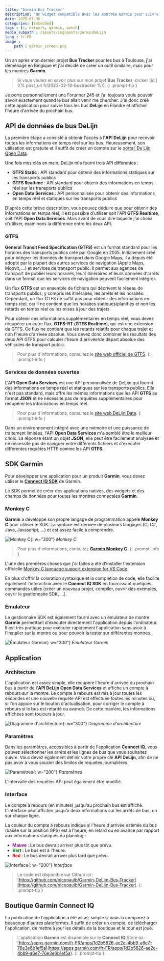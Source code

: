 ```yaml
---
title: "Garmin Bus Tracker"
description: "Un widget compatible avec les montres Garmin pour suivre tous les bus DeLijn en Flandre."
date: 2025-01-30
categories: [Embedded]
tags : [c, network, garmin, watch]
media_subpath : /assets/img/posts/garminDeLijn
lang : fr-FR
image :
    path : garmin_screen.png
---
```


Un an après mon dernier projet **Bus Tracker** pour les bus à Toulouse, j'ai déménagé en Belgique et j'ai décidé de créer un outil similaire, mais pour les montres **Garmin**.

> Si vous voulez en savoir plus sur mon projet **Bus Tracker**, clicker [ici]({% post_url fr/2023-02-10-bustracker %}).
{: .prompt-tip }

Je porte personnellement une Forunner 245 et j'ai toujours voulu pouvoir savoir exactement quand le bus allait venir me chercher.
J'ai donc créé cette application pour suivre tous les bus **DeLijn** en Flandre et afficher l'heure d'arrivée du prochain bus.

## API de données de bus DeLijn

La première étape a consisté à obtenir l'accès à l'**API DeLijn** pour recevoir toutes les informations en temps réel sur les bus.
Heureusement, son utilisation est gratuite et il suffit de créer un compte sur le [portail De Lijn Open Data](https://data.delijn.be/).

Une fois mes clés en main, DeLijn m'a fourni trois API différentes :
- **GTFS Static** : API standard pour obtenir des informations statiques sur les transports publics
- **GTFS Realtime** : API standard pour obtenir des informations en temps réel sur les transports publics
- **Open Data Services** : API personnalisée pour obtenir des informations en temps réel et statiques sur les transports publics

D'après cette brève description, vous pouvez déduire que pour obtenir des informations en temps réel, il est possible d'utiliser soit l'API **GTFS Realtime**, soit l'API **Open Data Services**.
Mais avant de vous dire laquelle j'ai choisi d'utiliser, examinons la différence entre les deux API.

### GTFS

**General Transit Feed Specification (GTFS)** est un format standard pour les horaires des transports publics créé par Google en 2005. Initialement créé pour intégrer les données de transport dans Google Maps, il a depuis été adopté par la plupart des autres services de navigation (Apple Maps, Moovit, ...) et services de transport public.
Il permet aux agences de transport de publier leurs horaires, leurs itinéraires et leurs données d'arrêts dans un format que les services de navigation peuvent facilement intégrer.

Un flux **GTFS** est un ensemble de fichiers qui décrivent le réseau de transports publics, y compris les itinéraires, les arrêts et les horaires. Cependant, un flux GTFS ne suffit pas pour obtenir des informations en temps réel, car il ne contient que les horaires statiques/planifiés et non les retards en temps réel ou les mises à jour des trajets.

Pour obtenir ces informations supplémentaires en temps réel, vous devez récupérer un autre flux, **GTFS-RT** (**GTFS Realtime**), qui est une extension de GTFS. Ce flux ne contient que les retards relatifs pour chaque trajet et non l'heure d'arrivée absolue. Vous devez donc combiner les résultats des deux API GTFS pour calculer l'heure d'arrivée/de départ absolue des véhicules de transport public.

> Pour plus d'informations, consultez le [site web officiel de GTFS](https://gtfs.org).
{: .prompt-info }

### Services de données ouvertes
L'API **Open Data Services** est une API personnalisée de DeLijn qui fournit des informations en temps réel et statiques sur les transports publics. Elle n'est pas standard, mais offre les mêmes informations que les API **GTFS** au format **JSON** et ne nécessite pas de requêtes supplémentaires pour récupérer les informations en temps réel.

> Pour plus d'informations, consultez le [site web DeLijn Data](https://data.delijn.be/product#product=5978abf6e8b4390cc83196ad).
{: .prompt-info }

Dans un environnement intégré avec une mémoire et une puissance de traitement limitées, l'API **Open Data Services** m'a semblé être le meilleur choix. La réponse étant un objet **JSON**, elle peut être facilement analysée et ne nécessite pas de naviguer entre différents fichiers et d'exécuter différentes requêtes HTTP comme les API **GTFS**.

## SDK Garmin
Pour développer une application pour un produit **Garmin**, vous devez utiliser le [**Connect IQ SDK**](https://developer.garmin.com/connect-iq/overview/) de Garmin.

Le SDK permet de créer des applications natives, des widgets et des champs de données pour toutes les montres connectées **Garmin**.

### Monkey C

**Garmin** a développé son propre langage de programmation appelé **Monkey C** pour utiliser le SDK. La syntaxe est dérivée de plusieurs langages (C, C#, Java, Javascript, ...) et est assez facile à comprendre.

![Monkey C](monkeyc.png){: w="300"}
_Monkey C_

> Pour plus d'informations, consultez [**Garmin Monkey C**](https://developer.garmin.com/connect-iq/monkey-c/).
{: .prompt-info }

L'une des premières choses que j'ai faites a été d'installer l'extension officielle [Monkey C language support extension for VS Code](https://marketplace.visualstudio.com/items?itemName=garmin.monkey-c).

En plus d'offrir la coloration syntaxique et la complétion de code, elle facilite également l'interaction avec le **Connect IQ SDK** en fournissant quelques commandes utiles (créer un nouveau projet, compiler, ouvrir des exemples, ouvrir le gestionnaire SDK, ...).

### Émulateur

Le gestionnaire SDK est également fourni avec un émulateur de montre **Garmin** permettant d'exécuter directement l'application depuis l'ordinateur.
Il est très pratique pour exécuter rapidement l'application sans avoir à l'installer sur la montre ou pour pouvoir la tester sur différentes montres.

![Émulateur Garmin](emulator.png){: w="300"}
_Émulateur Garmin_

## Application

### Architecture

L'application est assez simple, elle récupère l'heure d'arrivée du prochain bus à partir de l'**API DeLijn Open Data Services** et affiche un compte à rebours sur la montre.
Le compte à rebours est mis à jour toutes les secondes et une nouvelle requête API est effectuée toutes les minutes ou, si l'on appuie sur le bouton d'actualisation, pour corriger le compte à rebours si le bus est retardé ou avancé. De cette manière, les informations affichées sont toujours à jour.

![Diagramme d'architecture](schema.png){: w="300"}
_Diagramme d'architecture_

### Paramètres

Dans les paramètres, accessibles à partir de l'application **Connect IQ**, vous pouvez sélectionner les arrêts et les lignes de bus que vous souhaitez suivre. Vous devez également définir votre propre clé **API DeLijn**, afin de ne pas avoir à vous soucier des limites de requetes journalières.

![Paramètres](settings.png){: w="200"}
_Paramètres_

L'intervalle des requêtes API peut également être modifié.

### Interface
Le compte à rebours (en minutes) jusqu'au prochain bus est affiché. L'interface peut afficher jusqu'à deux informations sur les arrêts de bus, un sur chaque ligne.

La couleur du compte à rebours indique si l'heure d'arrivée estimée du bus (basée sur la position GPS) est à l'heure, en retard ou en avance par rapport aux informations statiques du planning :
- <span style="color:purple;font-weight:bold">Mauve</span> : Le bus devrait arriver plus tôt que prévu.
- <span style="color:green;font-weight:bold">Vert</span> : Le bus est à l'heure.
- <span style="color:red;font-weight:bold">Red</span> : Le bus devrait arriver plus tard que prévu.

![Interface](interface.png){: w="200"}
_Interface_

> Le code est disponible sur Github ici : [https://github.com/nicopaulb/Garmin-DeLijn-Bus-Tracker](https://github.com/nicopaulb/Garmin-DeLijn-Bus-Tracker).
{: .prompt-tip }

## Boutique Garmin Connect IQ

La publication de l'application a été assez simple si vous la comparez à beaucoup d'autres plateformes. Il suffit de créer un compte, de télécharger l'application, de mettre à jour les détails de la boutique et le tour est joué.

> L'application **Garmin** est disponible sur le **Connect IQ** Store ici : [https://apps.garmin.com/fr-FR/apps/1d2b5826-ae2e-4bb9-a6e7-76e3e6b1ef5a](https://apps.garmin.com/fr-FR/apps/1d2b5826-ae2e-4bb9-a6e7-76e3e6b1ef5a).
{: .prompt-tip }
